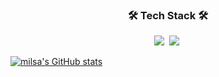 <h3 align="center">🛠 Tech Stack 🛠</h3>
<p align="center">
  <img src="https://img.shields.io/badge/C++-00599C?style=flat-square&logo=C%2B%2B&logoColor=white"/></a>&nbsp 
  <img src="https://img.shields.io/badge/Swift-FA7343?style=flat-square&logo=swift%2B%2B&logoColor=white"/></a>&nbsp 
</p>

[![milsa's GitHub stats](https://github-readme-stats.vercel.app/api?username=milsakim)](https://github.com/anuraghazra/github-readme-stats)
